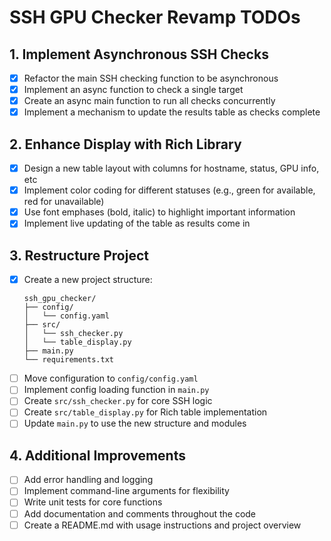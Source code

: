 # SSH GPU Checker Revamp TODOs

## 1. Implement Asynchronous SSH Checks
- [X] Refactor the main SSH checking function to be asynchronous
- [X] Implement an async function to check a single target
- [X] Create an async main function to run all checks concurrently
- [X] Implement a mechanism to update the results table as checks complete

## 2. Enhance Display with Rich Library
- [X] Design a new table layout with columns for hostname, status, GPU info, etc
- [X] Implement color coding for different statuses (e.g., green for available, red for unavailable)
- [X] Use font emphases (bold, italic) to highlight important information
- [X] Implement live updating of the table as results come in

## 3. Restructure Project
- [X] Create a new project structure:
  ```
  ssh_gpu_checker/
  ├── config/
  │   └── config.yaml
  ├── src/
  │   └── ssh_checker.py
  │   └── table_display.py
  ├── main.py
  └── requirements.txt
  ```
- [ ] Move configuration to `config/config.yaml`
- [ ] Implement config loading function in `main.py`
- [ ] Create `src/ssh_checker.py` for core SSH logic
- [ ] Create `src/table_display.py` for Rich table implementation
- [ ] Update `main.py` to use the new structure and modules

## 4. Additional Improvements
- [ ] Add error handling and logging
- [ ] Implement command-line arguments for flexibility
- [ ] Write unit tests for core functions
- [ ] Add documentation and comments throughout the code
- [ ] Create a README.md with usage instructions and project overview
